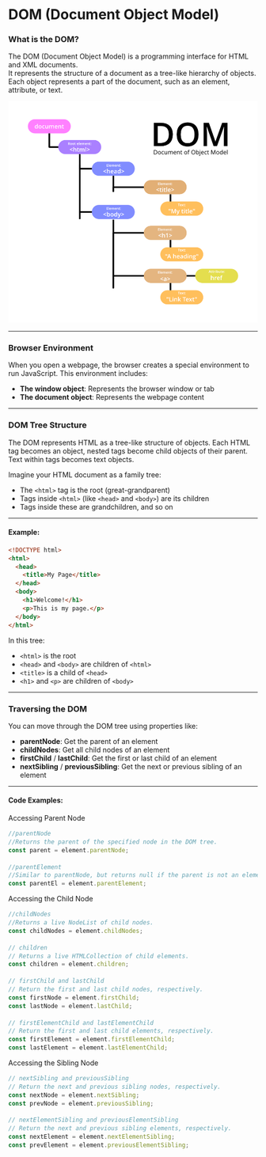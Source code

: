 # DOM (Document Object Model)

### What is the DOM?
The DOM (Document Object Model) is a programming interface for HTML and XML documents.  
It represents the structure of a document as a tree-like hierarchy of objects. Each object represents a part of the document, such as an element, attribute, or text.

![](../Images/DOM.png)

---

### Browser Environment
When you open a webpage, the browser creates a special environment to run JavaScript. This environment includes:

- **The window object**: Represents the browser window or tab
- **The document object**: Represents the webpage content

---

### DOM Tree Structure

The DOM represents HTML as a tree-like structure of objects.
Each HTML tag becomes an object, nested tags become child objects of their parent.
Text within tags becomes text objects.

Imagine your HTML document as a family tree:

- The `<html>` tag is the root (great-grandparent)
- Tags inside `<html>` (like `<head>` and `<body>`) are its children
- Tags inside these are grandchildren, and so on

---

#### Example:
```html
<!DOCTYPE html>
<html>
  <head>
    <title>My Page</title>
  </head>
  <body>
    <h1>Welcome!</h1>
    <p>This is my page.</p>
  </body>
</html>
```
In this tree:

- `<html>` is the root
- `<head>` and `<body>` are children of `<html>`
- `<title>` is a child of `<head>`
- `<h1>` and `<p>` are children of `<body>`

---

### Traversing the DOM
You can move through the DOM tree using properties like:

- **parentNode**: Get the parent of an element
- **childNodes**: Get all child nodes of an element
- **firstChild** / **lastChild**: Get the first or last child of an element
- **nextSibling** / **previousSibling**: Get the next or previous sibling of an element

---

#### Code Examples:

Accessing Parent Node
```js
//parentNode
//Returns the parent of the specified node in the DOM tree.
const parent = element.parentNode;

//parentElement
//Similar to parentNode, but returns null if the parent is not an element node.
const parentEl = element.parentElement;
```

Accessing the Child Node
```js
//childNodes
//Returns a live NodeList of child nodes.
const childNodes = element.childNodes;

// children
// Returns a live HTMLCollection of child elements.
const children = element.children;

// firstChild and lastChild
// Return the first and last child nodes, respectively.
const firstNode = element.firstChild;
const lastNode = element.lastChild;

// firstElementChild and lastElementChild
// Return the first and last child elements, respectively.
const firstElement = element.firstElementChild;
const lastElement = element.lastElementChild;
```

Accessing the Sibling Node
```js
// nextSibling and previousSibling
// Return the next and previous sibling nodes, respectively.
const nextNode = element.nextSibling;
const prevNode = element.previousSibling;

// nextElementSibling and previousElementSibling
// Return the next and previous sibling elements, respectively.
const nextElement = element.nextElementSibling;
const prevElement = element.previousElementSibling;
```

